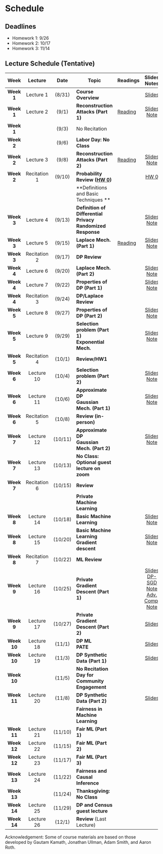 # Schedule

## Deadlines
- Homework 1: 9/26
- Homework 2: 10/17
- Homework 3: 11/14

## Lecture Schedule (Tentative)

Week  | Lecture | Date  |Topic  |Readings  |Slides <br> Notes |
:------:|:-----:|:-----:|--------------------------------|-------------|:---------:
| **Week 1**  | Lecture 1    | (8/31)  | **Course Overview**                                                         |                                                           | [Slides](slides/intro.pdf)                                                                                        |
| **Week 1**  | Lecture 2    | (9/1)   | **Reconstruction Attacks (Part 1)**                                         | [Reading](https://queue.acm.org/detail.cfm?id=3295691)    | [Slides](slides/lecture2.pdf) <br> [Note](notes/reconstruction.pdf)                                               |
| **Week 1**  |              | (9/3)   | No Recitation                                                               |                                                           |                                                                                                                   |
| **Week 2**  |              | (9/6)   | **Labor Day: No Class**                                                     |                                                           |                                                                                                                   |
| **Week 2**  | Lecture 3    | (9/8)   | **Reconstruction Attacks (Part 2)**                                         | [Reading](https://differentialprivacy.org/diffix-attack/) | [Slides](slides/lecture3.pdf) <br> [Note](notes/reconstruction.pdf)                                               |
| **Week 2**  | Recitation 1 | (9/10)  | **Probability Review ([HW 0](https://www.overleaf.com/read/wqxdwhgbwvyq))** |                                                           | [HW 0](https://www.overleaf.com/read/wqxdwhgbwvyq)                                                                |
|             |              |         | **Definitions and Basic Techniques **                                       |                                                           |                                                                                                                   |
| **Week 3**  | Lecture 4    | (9/13)  | **Definition of Differential Privacy** <br> **Randomized Response**         |                                                           | [Slides](slides/lecture4.pdf) <br> [Note](notes/lecture4.pdf)                                                     |
| **Week 3**  | Lecture 5    | (9/15)  | **Laplace Mech. (Part 1)**                                                  | [Reading](https://www.youtube.com/watch?v=FE9ko2wtyeQ)    | [Slides](slides/lecture5.pdf) <br> [Note](notes/lecture5.pdf)                                                     |
| **Week 3**  | Recitation 2 | (9/17)  | **DP Review**                                                               |                                                           |                                                                                                                   |
| **Week 4**  | Lecture 6    | (9/20)  | **Laplace Mech. (Part 2)**                                                  |                                                           | [Slides](slides/lecture6.pdf) <br> [Note](notes/lecture5.pdf)                                                     |
| **Week 4**  | Lecture 7    | (9/22)  | **Properties of DP (Part 1)**                                               |                                                           | [Slides](slides/lecture7.pdf) <br> [Note](notes/lecture7.pdf)                                                     |
| **Week 4**  | Recitation 3 | (9/24)  | **DP/Laplace Review**                                                       |                                                           |                                                                                                                   |
| **Week 5**  | Lecture 8    | (9/27)  | **Properties of DP (Part 2)**                                               |                                                           | [Slides](slides/lecture8.pdf) <br> [Note](notes/lecture7.pdf)                                                     |
| **Week 5**  | Lecture 9    | (9/29)  | **Selection problem (Part 1) <br> Exponential Mech.**                       |                                                           | [Slides](slides/lecture9.pdf) <br> [Note](notes/lecture9.pdf)                                                     |
| **Week 5**  | Recitation 4 | (10/1)  | **Review/HW1**                                                              |                                                           |                                                                                                                   |
| **Week 6**  | Lecture 10   | (10/4)  | **Selection problem (Part 2)**                                              |                                                           | [Slides](slides/lecture10.pdf) <br> [Note](notes/lecture9.pdf)                                                    |
| **Week 6**  | Lecture 11   | (10/6)  | **Approximate DP <br> Gaussian Mech. (Part 1)**                             |                                                           | [Slides](slides/lecture11.pdf) <br> [Note](notes/lecture11.pdf)                                                   |
| **Week 6**  | Recitation 5 | (10/8)  | **Review (in-person)**                                                      |                                                           |                                                                                                                   |
| **Week 7**  | Lecture 12   | (10/11) | **Approximate DP <br> Gaussian Mech. (Part 2)**                             |                                                           | [Slides](slides/lecture12.pdf) <br> [Note](notes/lecture11.pdf)                                                   |
| **Week 7**  | Lecture 13   | (10/13) | **No Class: Optional guest lecture on zoom**                                |                                                           |                                                                                                                   |
| **Week 7**  | Recitation 6 | (10/15) | **Review**                                                                  |                                                           |                                                                                                                   |
|             |              |         | **Private Machine Learning**                                                |                                                           |                                                                                                                   |
| **Week 8**  | Lecture 14   | (10/18) | **Basic Machine Learning**                                                  |                                                           | [Slides](slides/lecture14.pdf) <br> [Note](notes/lecture14.pdf)                                                   |
| **Week 8**  | Lecture 15   | (10/20) | **Basic Machine Learning** <br> **Gradient descent**                        |                                                           | [Slides](slides/lecture15.pdf) <br> [Note](notes/lecture15.pdf)                                                   |
| **Week 8**  | Recitation 7 | (10/22) | **ML Review**                                                               |                                                           |                                                                                                                   |
| **Week 9**  | Lecture 16   | (10/25) | **Private Gradient Descent (Part 1)**                                       |                                                           | [Slides](slides/lecture16.pdf) <br> [DP-SGD Note](notes/lecture15.pdf) [Adv. Comp. Note](notes/advanced_comp.pdf) |
| **Week 9**  | Lecture 17   | (10/27) | **Private Gradient Descent (Part 2)**                                       |                                                           | [Slides](slides/lecture17.pdf)                                                                                    |
| **Week 10** | Lecture 18   | (11/1)  | **DP ML  <br> PATE**                                                        |                                                           | [Slides](slides/lecture18.pdf)                                                                                    |
| **Week 10** | Lecture 19   | (11/3)  | **DP Synthetic Data (Part 1)**                                              |                                                           | [Slides](slides/lecture19.pdf)                                                                                    |
| **Week 10** |              | (11/5)  | **No Recitation <br> Day for Community Engagement**                         |                                                           |                                                                                                                   |
| **Week 11** | Lecture 20   | (11/8)  | **DP Synthetic Data (Part 2)**                                              |                                                           | [Slides](slides/lecture20.pdf)                                                                                    |
|             |              |         | **Fairness in Machine Learning**                                            |                                                           |                                                                                                                   |
| **Week 11** | Lecture 21   | (11/10) | **Fair ML (Part 1)**                                                        |                                                           |                                                                                                                   |
| **Week 12** | Lecture 22   | (11/15) | **Fair ML (Part 2)**                                                        |                                                           |                                                                                                                   |
| **Week 12** | Lecture 23   | (11/17) | **Fair ML (Part 3)**                                                        |                                                           |                                                                                                                   |
| **Week 13** | Lecture 24   | (11/22) | **Fairness and Causal Inference**                                           |                                                           |                                                                                                                   |
| **Week 13** |              | (11/24) | **Thanksgiving: No Class**                                                  |                                                           |                                                                                                                   |
| **Week 14** | Lecture 25   | (11/29) | **DP and Census <br> guest lecture**                                        |                                                           |                                                                                                                   |
| **Week 14** | Lecture 26   | (12/1)  | **Review** (Last Lecture)                                                   |                                                           |                                                                                                                   |


Acknowledgement: Some of course materials are based on those developed
by Gautam Kamath, Jonathan Ullman, Adam Smith, and Aaron Roth.



